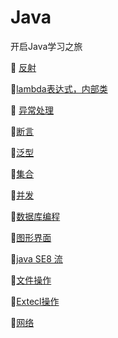 # Java
开启Java学习之旅

:ghost:	[反射](https://github.com/Lumnca/Java/blob/master/%E5%8F%8D%E5%B0%84.md)

:ghost:[lambda表达式，内部类](https://github.com/Lumnca/Java/blob/master/lambda.md)

:ghost:	[异常处理](https://github.com/Lumnca/Java/blob/master/%E5%BC%82%E5%B8%B8%E5%A4%84%E7%90%86.md)

:ghost:[断言](https://github.com/Lumnca/Java/blob/master/%E6%96%AD%E8%A8%80.md)

:ghost:[泛型](https://github.com/Lumnca/Java/blob/master/%E6%B3%9B%E5%9E%8B.md)

:ghost:[集合](https://github.com/Lumnca/Java/blob/master/%E9%9B%86%E5%90%88.md)

:ghost:[并发](https://github.com/Lumnca/Java/blob/master/%E5%B9%B6%E5%8F%91.md)

:ghost:[数据库编程](https://github.com/Lumnca/Java/blob/master/%E6%95%B0%E6%8D%AE%E5%BA%93%E7%BC%96%E7%A8%8B.md)

:ghost:[图形界面](http://c.biancheng.net/view/1212.html)

:ghost:[java SE8 流](https://github.com/Lumnca/Java/blob/master/%E6%B5%81.md)

:ghost:[文件操作](https://github.com/Lumnca/Java/blob/master/%E8%BE%93%E5%85%A5%E8%BE%93%E5%87%BA%E6%B5%81.md)

:ghost:[Extecl操作](https://github.com/Lumnca/Java/blob/master/%E6%93%8D%E4%BD%9CExtecl.md)

:ghost:[网络](https://github.com/Lumnca/Java/blob/master/%E7%BD%91%E7%BB%9C.md)
